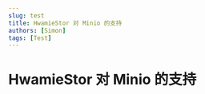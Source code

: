```yaml
---
slug: test
title: HwamieStor 对 Minio 的支持
authors: [Simon]
tags: [Test]
---
```


# HwamieStor 对 Minio 的支持